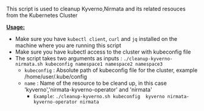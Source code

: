 This script is used to cleanup Kyverno,Nirmata and its related resouces from the Kubernetes Cluster

<ins>**Usage:**</ins>
- Make sure you have `kubectl client`, `curl` and `jq` installed on the machine where you are running this script
- Make sure you have kubectl access to the cluster with kubeconfig file
- The script takes two arguments as inputs : `./cleanup-kyverno-nirmata.sh kubeconfig namespace1 namespace2 namespace3`
	- `kubeconfig` : Absolute path of kubeconfig file for the cluster, example /home/user/.kube/config
	- `name` : Name of the resource to be cleand up, in this case 'kyverno','nirmata-kyverno-operator' and 'nirmata'
        - `Example`: `./cleanup-kyverno.sh kubeconfig  kyverno nirmata-kyverno-operator nirmata`

